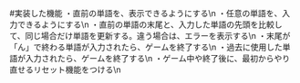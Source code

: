 #実装した機能
・直前の単語を、表示できるようにする\n
・任意の単語を、入力できるようにする\n
・直前の単語の末尾と、入力した単語の先頭を比較して、同じ場合だけ単語を更新する。違う場合は、エラーを表示する\n
・末尾が「ん」で終わる単語が入力されたら、ゲームを終了する\n
・過去に使用した単語が入力されたら、ゲームを終了する\n
・ゲーム中や終了後に、最初からやり直せるリセット機能をつける\n
